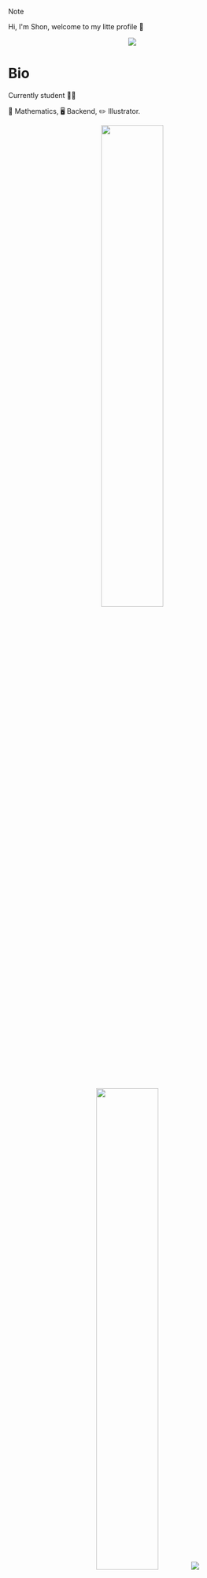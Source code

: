 > [!NOTE]
> Hi, I'm Shon, welcome to my litte profile 🦡

<div align="center">
<img src="https://media3.giphy.com/media/CRJqX2pz2RA8E/giphy.gif?cid=ecf05e47um83n0sgkk3tsf8uturj9ewwt275rjfx7q3my0cw&ep=v1_gifs_search&rid=giphy.gif&ct=g">
</div>

# Bio

Currently student 😶‍🌫️

🧮 Mathematics,  🖥️ Backend, ✏️ Illustrator.  

<div align="center">
  <img src="https://github-readme-stats.vercel.app/api?username=shonsagoro&theme=nightowl&rank_icon=github&hide=issues" height="50%" width="auto">
  <img src="https://github-readme-stats.vercel.app/api/top-langs/?username=shonsagoro&theme=nightowl&hide_border=false&include_all_commits=false&count_private=false&layout=compact&hide=css,cmake" height="50%" width="auto">
      <img src="https://github-readme-streak-stats.herokuapp.com/?user=shonsagoro&theme=nightowl&hide_border=false&layout=compact">
</div>


## Projects

<img src="https://i.postimg.cc/wTrBbL44/ditheing.png" align="right" width="45%" >

[![Readme Card](https://github-readme-stats.vercel.app/api/pin/?username=shonsagoro&repo=GoTris&theme=nightowl)](https://github.com/ShonSagoro/Artist-Page)

[![Readme Card](https://github-readme-stats.vercel.app/api/pin/?username=shonsagoro&repo=API_RMS&theme=nightowl)](https://github.com/ShonSagoro/API_RMS)
  
[![Readme Card](https://github-readme-stats.vercel.app/api/pin/?username=shonsagoro&repo=FreqPy&theme=nightowl)](https://github.com/ShonSagoro/Chat-TCP)


## Skills and Utilities 

<div align="center">
  <img src='https://i.postimg.cc/52zrYmKK/c.png' height='42px'/>
  <img src='https://i.postimg.cc/FKgnGH4j/java.png' height='42px'/>
  <img src='https://i.postimg.cc/43TSzhrf/javascript.png' height='42px'/>
  <img src='https://i.postimg.cc/76HtRrHj/mysql.png' height='42px'/>
  <img src='https://i.postimg.cc/J0gTtyNW/react.png' height='42px'/>
  <img src='https://i.postimg.cc/85ZXQXsc/springboot.png' height='42px'/>
  <img src='https://i.postimg.cc/k4LsDpSj/docker-logo-1024x876.png' height='42px'/>
</div><br/>

<div align="center">
  <img src="https://komarev.com/ghpvc/?username=shonsagoro-github-username&color=yellow">
</div>


<!--
 <img src="https://i.postimg.cc/Dy1psdcg/aaaaaaaaaa.png" align="right" width="40%"> 
 -->
